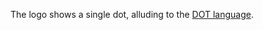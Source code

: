 The logo shows a single dot, alluding to the [DOT language](https://graphviz.org/doc/info/lang.html).
